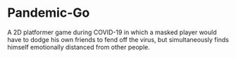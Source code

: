 # Pandemic-Go
A 2D platformer game during COVID-19 in which a masked player would have to dodge his own friends to fend off the virus, but simultaneously finds himself emotionally distanced from other people. 

